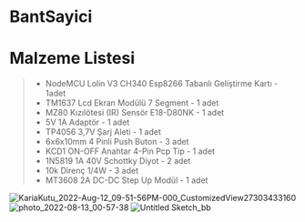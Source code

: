 # BantSayici

# Malzeme Listesi
> - NodeMCU Lolin V3 CH340 Esp8266 Tabanlı Geliştirme Kartı - 1adet
> - TM1637 Lcd Ekran Modülü 7 Segment - 1 adet
> - MZ80 Kızılötesi (IR) Sensör E18-D80NK - 1 adet
> - 5V 1A Adaptör - 1 adet
> - TP4056 3,7V Şarj Aleti - 1 adet
> - 6x6x10mm 4 Pinli Push Buton - 3 adet
> - KCD1 ON-OFF Anahtar 4-Pin Pcp Tip - 1 adet
> - 1N5819 1A 40V Schottky Diyot - 2 adet
> - 10k Direnç 1/4W - 3 adet
> - MT3608 2A DC-DC Step Up Modül - 1 adet



![KariaKutu_2022-Aug-12_09-51-56PM-000_CustomizedView27303433160](https://user-images.githubusercontent.com/82800507/184454031-f1b2a47f-d83d-4bab-b617-62ef6f0c9478.png)
![photo_2022-08-13_00-57-38](https://user-images.githubusercontent.com/82800507/184454038-fd6f2d1f-0c46-4d41-81b0-7844ee2b61cc.jpg)
![Untitled Sketch_bb](https://user-images.githubusercontent.com/82800507/184454041-b97646c1-af27-43ab-8476-1432dd29a10e.png)
